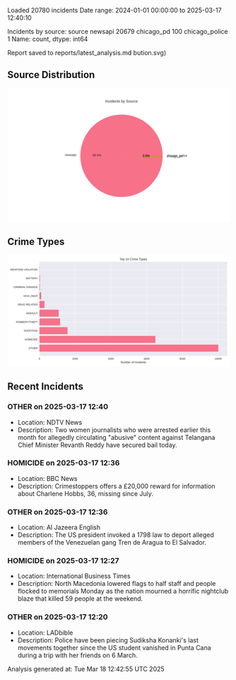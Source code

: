 
Loaded 20780 incidents
Date range: 2024-01-01 00:00:00 to 2025-03-17 12:40:10

Incidents by source:
source
newsapi           20679
chicago_pd          100
chicago_police        1
Name: count, dtype: int64

Report saved to reports/latest_analysis.md
bution.svg)

## Source Distribution
![Source Distribution](images/source_distribution.svg)

## Crime Types
![Crime Types](images/crime_types.svg)

## Recent Incidents

### OTHER on 2025-03-17 12:40
- Location: NDTV News
- Description: Two women journalists who were arrested earlier this month for allegedly circulating &quot;abusive&quot; content against Telangana Chief Minister Revanth Reddy have secured bail today.


### HOMICIDE on 2025-03-17 12:36
- Location: BBC News
- Description: Crimestoppers offers a £20,000 reward for information about Charlene Hobbs, 36, missing since July.


### OTHER on 2025-03-17 12:36
- Location: Al Jazeera English
- Description: The US president invoked a 1798 law to deport alleged members of the Venezuelan gang Tren de Aragua to El Salvador.


### HOMICIDE on 2025-03-17 12:27
- Location: International Business Times
- Description: North Macedonia lowered flags to half staff and people flocked to memorials Monday as the nation mourned a horrific nightclub blaze that killed 59 people at the weekend.


### OTHER on 2025-03-17 12:20
- Location: LADbible
- Description: Police have been piecing Sudiksha Konanki's last movements together since the US student vanished in Punta Cana during a trip with her friends on 6 March.

Analysis generated at: Tue Mar 18 12:42:55 UTC 2025
